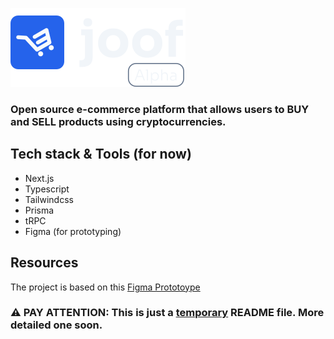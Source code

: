  ![Joof logo!](public/logo-light.svg)

 ### Open source **e-commerce platform** that allows users to **BUY** and **SELL** products using cryptocurrencies.

## Tech stack & Tools (for now)

- Next.js
- Typescript
- Tailwindcss
- Prisma
- tRPC
- Figma (for prototyping)

## Resources

The project is based on this [Figma Prototoype]('https://www.figma.com/file/eCtcFUSVhlMBxPtT37CRes/ECOM%F0%9F%9A%80-(Copy)?node-id=202%3A1391')


### ⚠️ PAY ATTENTION: This is just a **<ins>temporary</ins>** README file. More detailed one soon.